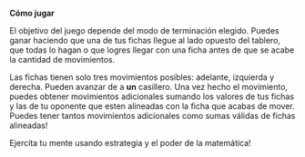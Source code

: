 __Cómo jugar__

El objetivo del juego depende del modo de terminación elegido. Puedes ganar haciendo que una de tus fichas llegue al lado opuesto del tablero, que todas lo hagan o que logres llegar con una ficha antes de que se acabe la cantidad de movimientos.

Las fichas tienen solo tres movimientos posibles: adelante, izquierda y derecha. Pueden avanzar de a **un** casillero.
Una vez hecho el movimiento, puedes obtener movimientos adicionales sumando los valores de tus fichas y las de tu oponente que esten alineadas con la ficha que acabas de mover. Puedes tener tantos movimientos adicionales como sumas válidas de fichas alineadas!

Ejercita tu mente usando estrategia y el poder de la matemática!
